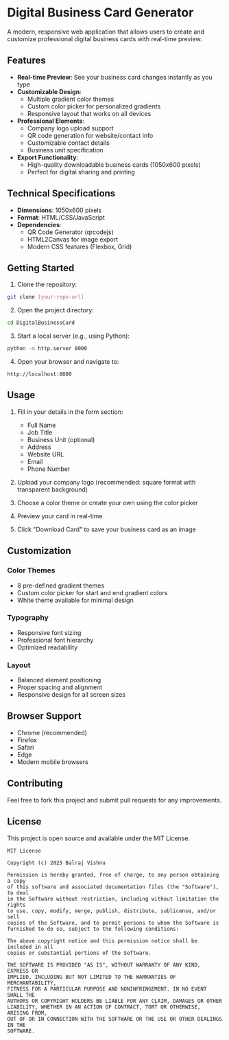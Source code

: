 # Digital Business Card Generator

A modern, responsive web application that allows users to create and customize professional digital business cards with real-time preview.

## Features

- **Real-time Preview**: See your business card changes instantly as you type
- **Customizable Design**:
  - Multiple gradient color themes
  - Custom color picker for personalized gradients
  - Responsive layout that works on all devices
- **Professional Elements**:
  - Company logo upload support
  - QR code generation for website/contact info
  - Customizable contact details
  - Business unit specification
- **Export Functionality**:
  - High-quality downloadable business cards (1050x600 pixels)
  - Perfect for digital sharing and printing

## Technical Specifications

- **Dimensions**: 1050x600 pixels
- **Format**: HTML/CSS/JavaScript
- **Dependencies**:
  - QR Code Generator (qrcodejs)
  - HTML2Canvas for image export
  - Modern CSS features (Flexbox, Grid)

## Getting Started

1. Clone the repository:
```bash
git clone [your-repo-url]
```

2. Open the project directory:
```bash
cd DigitalBusinessCard
```

3. Start a local server (e.g., using Python):
```bash
python -m http.server 8000
```

4. Open your browser and navigate to:
```
http://localhost:8000
```

## Usage

1. Fill in your details in the form section:
   - Full Name
   - Job Title
   - Business Unit (optional)
   - Address
   - Website URL
   - Email
   - Phone Number

2. Upload your company logo (recommended: square format with transparent background)

3. Choose a color theme or create your own using the color picker

4. Preview your card in real-time

5. Click "Download Card" to save your business card as an image

## Customization

### Color Themes
- 8 pre-defined gradient themes
- Custom color picker for start and end gradient colors
- White theme available for minimal design

### Typography
- Responsive font sizing
- Professional font hierarchy
- Optimized readability

### Layout
- Balanced element positioning
- Proper spacing and alignment
- Responsive design for all screen sizes

## Browser Support

- Chrome (recommended)
- Firefox
- Safari
- Edge
- Modern mobile browsers

## Contributing

Feel free to fork this project and submit pull requests for any improvements.

## License

This project is open source and available under the MIT License.

```
MIT License

Copyright (c) 2025 Balraj Vishnu

Permission is hereby granted, free of charge, to any person obtaining a copy
of this software and associated documentation files (the "Software"), to deal
in the Software without restriction, including without limitation the rights
to use, copy, modify, merge, publish, distribute, sublicense, and/or sell
copies of the Software, and to permit persons to whom the Software is
furnished to do so, subject to the following conditions:

The above copyright notice and this permission notice shall be included in all
copies or substantial portions of the Software.

THE SOFTWARE IS PROVIDED "AS IS", WITHOUT WARRANTY OF ANY KIND, EXPRESS OR
IMPLIED, INCLUDING BUT NOT LIMITED TO THE WARRANTIES OF MERCHANTABILITY,
FITNESS FOR A PARTICULAR PURPOSE AND NONINFRINGEMENT. IN NO EVENT SHALL THE
AUTHORS OR COPYRIGHT HOLDERS BE LIABLE FOR ANY CLAIM, DAMAGES OR OTHER
LIABILITY, WHETHER IN AN ACTION OF CONTRACT, TORT OR OTHERWISE, ARISING FROM,
OUT OF OR IN CONNECTION WITH THE SOFTWARE OR THE USE OR OTHER DEALINGS IN THE
SOFTWARE. 
